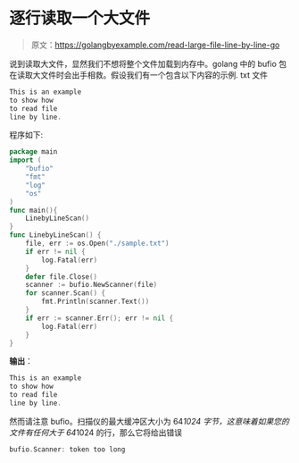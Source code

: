 # 逐行读取一个大文件

> 原文：<https://golangbyexample.com/read-large-file-line-by-line-go>

说到读取大文件，显然我们不想将整个文件加载到内存中。golang 中的 bufio 包在读取大文件时会出手相救。假设我们有一个包含以下内容的示例. txt 文件

```go
This is an example
to show how
to read file 
line by line.
```

程序如下:

```go
package main
import (
    "bufio"
    "fmt"
    "log"
    "os"
)
func main(){
    LinebyLineScan()
}
func LinebyLineScan() {
    file, err := os.Open("./sample.txt")
    if err != nil {
        log.Fatal(err)
    }
    defer file.Close()
    scanner := bufio.NewScanner(file)
    for scanner.Scan() {
        fmt.Println(scanner.Text())
    }
    if err := scanner.Err(); err != nil {
        log.Fatal(err)
    }
}
```

**输出**：

```go
This is an example
to show how 
to read file 
line by line.
```

然而请注意 bufio。扫描仪的最大缓冲区大小为 64*1024 字节，这意味着如果您的文件有任何大于 64*1024 的行，那么它将给出错误

```go
bufio.Scanner: token too long
```